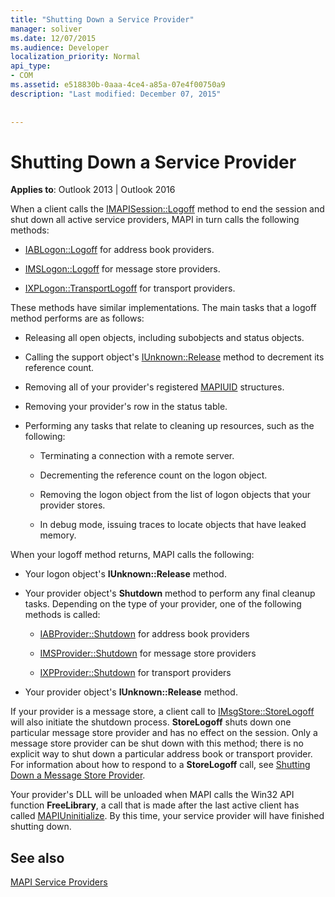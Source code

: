 ```yaml
---
title: "Shutting Down a Service Provider"
manager: soliver
ms.date: 12/07/2015
ms.audience: Developer
localization_priority: Normal
api_type:
- COM
ms.assetid: e518830b-0aaa-4ce4-a85a-07e4f00750a9
description: "Last modified: December 07, 2015"
 
 
---
```


# Shutting Down a Service Provider

 
  
**Applies to**: Outlook 2013 | Outlook 2016 
  
When a client calls the [IMAPISession::Logoff](imapisession-logoff.md) method to end the session and shut down all active service providers, MAPI in turn calls the following methods: 
  
- [IABLogon::Logoff](iablogon-logoff.md) for address book providers. 
    
- [IMSLogon::Logoff](imslogon-logoff.md) for message store providers. 
    
- [IXPLogon::TransportLogoff](ixplogon-transportlogoff.md) for transport providers. 
    
These methods have similar implementations. The main tasks that a logoff method performs are as follows:
  
- Releasing all open objects, including subobjects and status objects.
    
- Calling the support object's [IUnknown::Release](http://msdn.microsoft.com/library/4b494c6f-f0ee-4c35-ae45-ed956f40dc7a%28Office.15%29.aspx) method to decrement its reference count. 
    
- Removing all of your provider's registered [MAPIUID](mapiuid.md) structures. 
    
- Removing your provider's row in the status table.
    
- Performing any tasks that relate to cleaning up resources, such as the following:
    
  - Terminating a connection with a remote server.
    
  - Decrementing the reference count on the logon object.
    
  - Removing the logon object from the list of logon objects that your provider stores.
    
  - In debug mode, issuing traces to locate objects that have leaked memory.
    
When your logoff method returns, MAPI calls the following:
  
- Your logon object's **IUnknown::Release** method. 
    
- Your provider object's **Shutdown** method to perform any final cleanup tasks. Depending on the type of your provider, one of the following methods is called: 
    
  - [IABProvider::Shutdown](iabprovider-shutdown.md) for address book providers 
    
  - [IMSProvider::Shutdown](imsprovider-shutdown.md) for message store providers 
    
  - [IXPProvider::Shutdown](ixpprovider-shutdown.md) for transport providers 
    
- Your provider object's **IUnknown::Release** method. 
    
If your provider is a message store, a client call to [IMsgStore::StoreLogoff](imsgstore-storelogoff.md) will also initiate the shutdown process. **StoreLogoff** shuts down one particular message store provider and has no effect on the session. Only a message store provider can be shut down with this method; there is no explicit way to shut down a particular address book or transport provider. For information about how to respond to a **StoreLogoff** call, see [Shutting Down a Message Store Provider](shutting-down-a-message-store-provider.md).
  
Your provider's DLL will be unloaded when MAPI calls the Win32 API function **FreeLibrary**, a call that is made after the last active client has called [MAPIUninitialize](mapiuninitialize.md). By this time, your service provider will have finished shutting down. 
  
## See also



[MAPI Service Providers](mapi-service-providers.md)

